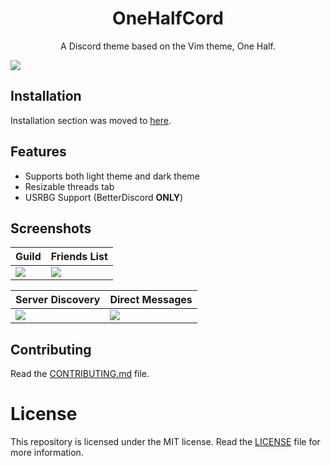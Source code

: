 <h1 align="center">OneHalfCord</h1>
<p align="center">A Discord theme based on the Vim theme, One Half.</p>

![](https://i.imgur.com/kkvvhdz.png)

## Installation
Installation section was moved to [here](https://github.com/rolledev/onehalfcord/wiki/Installation).
## Features
- Supports both light theme and dark theme
- Resizable threads tab
- USRBG Support (BetterDiscord **ONLY**)
## Screenshots
| Guild | Friends List |
| --- | ----------- |
| ![](https://i.imgur.com/oh2mblv.png) | ![](https://i.imgur.com/pC6RTvA.png) |

| Server Discovery | Direct Messages |
| --- | ----------- |
| ![](https://i.imgur.com/ZDuhflB.png) | ![](https://i.imgur.com/8ZF41Fl.png) |
## Contributing
Read the [CONTRIBUTING.md](https://github.com/rolledev/onehalfcord/blob/master/CONTRIBUTING.md) file.
# License
This repository is licensed under the MIT license. Read the [LICENSE](https://github.com/rolledev/onehalfcord/blob/master/LICENSE) file for more information.
